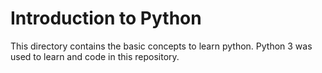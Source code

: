 # Introduction to Python

This directory contains the basic concepts to learn python. Python 3 was used to learn and code in this repository.